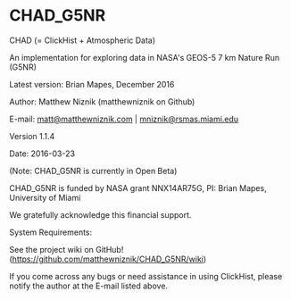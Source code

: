 # CHAD_G5NR

CHAD (= ClickHist + Atmospheric Data)

An implementation for exploring data in NASA's GEOS-5 7 km Nature Run (G5NR)

Latest version: Brian Mapes, December 2016

Author: Matthew Niznik (matthewniznik on Github)

E-mail: matt@matthewniznik.com | mniznik@rsmas.miami.edu

Version 1.1.4

Date: 2016-03-23

(Note: CHAD_G5NR is currently in Open Beta)

CHAD_G5NR is funded by NASA grant NNX14AR75G, PI: Brian Mapes, University of Miami

We gratefully acknowledge this financial support.

System Requirements:

See the project wiki on GitHub! (https://github.com/matthewniznik/CHAD_G5NR/wiki)

If you come across any bugs or need assistance in using ClickHist, please notify the author at the E-mail listed above.
